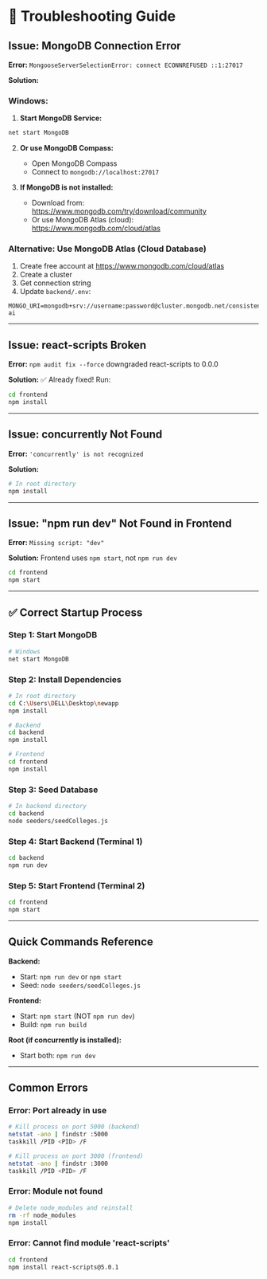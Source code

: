 # 🔧 Troubleshooting Guide

## Issue: MongoDB Connection Error

**Error:** `MongooseServerSelectionError: connect ECONNREFUSED ::1:27017`

**Solution:**

### Windows:

1. **Start MongoDB Service:**
```bash
net start MongoDB
```

2. **Or use MongoDB Compass:**
   - Open MongoDB Compass
   - Connect to `mongodb://localhost:27017`

3. **If MongoDB is not installed:**
   - Download from: https://www.mongodb.com/try/download/community
   - Or use MongoDB Atlas (cloud): https://www.mongodb.com/cloud/atlas

### Alternative: Use MongoDB Atlas (Cloud Database)

1. Create free account at https://www.mongodb.com/cloud/atlas
2. Create a cluster
3. Get connection string
4. Update `backend/.env`:
```env
MONGO_URI=mongodb+srv://username:password@cluster.mongodb.net/consistency-ai
```

---

## Issue: react-scripts Broken

**Error:** `npm audit fix --force` downgraded react-scripts to 0.0.0

**Solution:** ✅ Already fixed! Run:
```bash
cd frontend
npm install
```

---

## Issue: concurrently Not Found

**Error:** `'concurrently' is not recognized`

**Solution:**
```bash
# In root directory
npm install
```

---

## Issue: "npm run dev" Not Found in Frontend

**Error:** `Missing script: "dev"`

**Solution:** Frontend uses `npm start`, not `npm run dev`

```bash
cd frontend
npm start
```

---

## ✅ Correct Startup Process

### Step 1: Start MongoDB
```bash
# Windows
net start MongoDB
```

### Step 2: Install Dependencies
```bash
# In root directory
cd C:\Users\DELL\Desktop\newapp
npm install

# Backend
cd backend
npm install

# Frontend
cd frontend
npm install
```

### Step 3: Seed Database
```bash
# In backend directory
cd backend
node seeders/seedColleges.js
```

### Step 4: Start Backend (Terminal 1)
```bash
cd backend
npm run dev
```

### Step 5: Start Frontend (Terminal 2)
```bash
cd frontend
npm start
```

---

## Quick Commands Reference

**Backend:**
- Start: `npm run dev` or `npm start`
- Seed: `node seeders/seedColleges.js`

**Frontend:**
- Start: `npm start` (NOT `npm run dev`)
- Build: `npm run build`

**Root (if concurrently is installed):**
- Start both: `npm run dev`

---

## Common Errors

### Error: Port already in use
```bash
# Kill process on port 5000 (backend)
netstat -ano | findstr :5000
taskkill /PID <PID> /F

# Kill process on port 3000 (frontend)
netstat -ano | findstr :3000
taskkill /PID <PID> /F
```

### Error: Module not found
```bash
# Delete node_modules and reinstall
rm -rf node_modules
npm install
```

### Error: Cannot find module 'react-scripts'
```bash
cd frontend
npm install react-scripts@5.0.1
```
